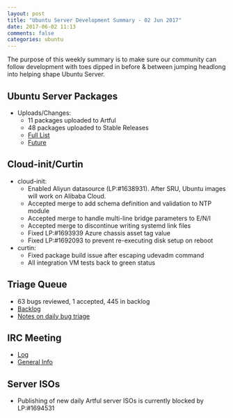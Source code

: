 ```yaml
---
layout: post
title: "Ubuntu Server Development Summary - 02 Jun 2017"
date: 2017-06-02 11:13
comments: false
categories: ubuntu
---
```


The purpose of this weekly summary is to make sure our community can
follow development with toes dipped in before & between jumping headlong
into helping shape Ubuntu Server.

Ubuntu Server Packages
---

- Uploads/Changes:
  - 11 packages uploaded to Artful
  - 48 packages uploaded to Stable Releases
  - [Full List](http://bit.ly/2rsZJce)
  - [Future](https://merges.ubuntu.com/main.html)

Cloud-init/Curtin
---

- cloud-init:
  - Enabled Aliyun datasource (LP:#1638931).   After SRU, Ubuntu
    images will work on Alibaba Cloud.
  - Accepted merge to add schema definition and validation to NTP
    module
  - Accepted merge to handle multi-line bridge parameters to E/N/I
  - Accepted merge to discontinue writing systemd link files
  - Fixed LP:#1693939 Azure chassis asset tag value
  - Fixed LP:#1692093 to prevent re-executing disk setup on reboot
- curtin:
  - Fixed package build issue after escaping udevadm command
  - All integration VM tests back to green status

Triage Queue
---

- 63 bugs reviewed, 1 accepted, 445 in backlog
- [Backlog](https://bugs.launchpad.net/~ubuntu-server/+subscribedbugs)
- [Notes on daily bug triage](https://wiki.ubuntu.com/ServerTeam/KnowledgeBase#Bug_Triage)

IRC Meeting
---

- [Log](http://bit.ly/2smBqg0)
- [General Info](https://wiki.ubuntu.com/ServerTeam/Meeting)

Server ISOs
---

- Publishing of new daily Artful server ISOs is currently blocked by
  LP:#1694531
